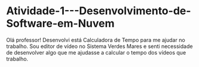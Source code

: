 # Atividade-1---Desenvolvimento-de-Software-em-Nuvem
Olá professor! Desenvolvi está Calculadora de Tempo para me ajudar no trabalho. 
Sou editor de vídeo no Sistema Verdes Mares e senti necessidade de desenvolver 
algo que me ajudasse a calcular o tempo dos vídeos que trabalho.
